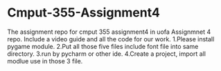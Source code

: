 # Cmput-355-Assignment4
The assignment repo for cmput 355 assignment4 in uofa Assignmnet 4 repo.
Include a video guide and all the code for our work.
1.Please install pygame module.
2.Put all those five files include font file into same directory.
3.run by pycharm or other ide. 
4.Create a project, import all modlue use in those 3 file.

